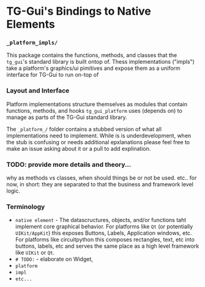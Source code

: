 # TG-Gui's Bindings to Native Elements

### `_platform_impls/`

This package contains the functions, methods, and classes that the `tg_gui`'s standard library is built ontop of. Thess implementations ("impls") take a platform's graphics/ui pimitives and expose them as a uniform interface for TG-Gui to run on-top of

### Layout and Interface

Platform implementations structure themselves as modules that contain functions, methods, and hooks `tg_gui_platform` uses (depends on) to manage as parts of the TG-Gui standard library.

The `_platform_/` folder contains a stubbed version of what all implementations need to implement. While is is underdevelopment, when the stub is confusing or needs additional epxlanations please feel free to make an issue asking about it or a pull to add explination.

### TODO: provide more details and theory...

why as methods vs classes, when should things be or not be used. etc..
for now, in short:
they are separated to that the business and framework level logic.

### Terminology

- `native element` - The datascructures, objects, and/or functions taht implement core graphical behavior. For platforms like `Qt` (or potentially `UIKit/AppKit`) this exposes Buttons, Labels, Application windows, etc. For platforms like circuitpython this composes rectangles, text, etc into buttons, labels, etc and serves the same place as a high level framework like `UIKit` or `Qt`.
- `# TODO:` - elaborate on Widget,
- `platform`
- `impl`
- `etc...`
